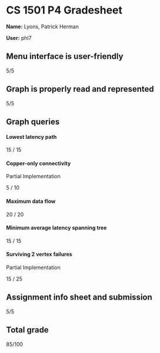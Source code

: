 # CS 1501 P4 Gradesheet

__Name:__ Lyons, Patrick Herman




__User:__ phl7






## Menu interface is user-friendly

5/5

## Graph is properly read and represented

5/5

## Graph queries

#### Lowest latency path



15 / 15

#### Copper-only connectivity

Partial Implementation

5 / 10

#### Maximum data flow



20 / 20

#### Minimum average latency spanning tree

15 / 15

#### Surviving 2 vertex failures

Partial Implementation

15 / 25

## Assignment info sheet and submission

5/5

## Total grade

85/100

